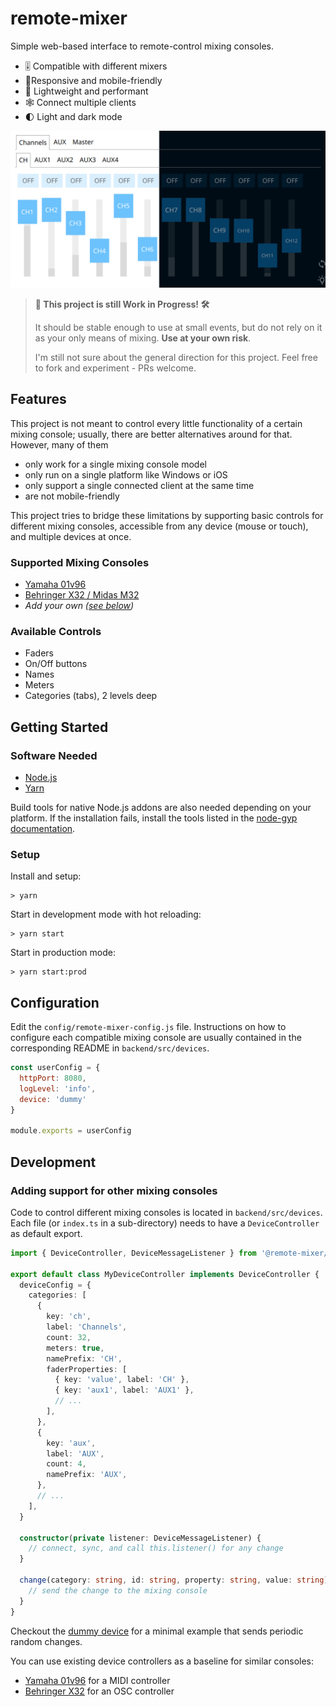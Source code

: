 # remote-mixer

Simple web-based interface to remote-control mixing consoles.

* 🎚 Compatible with different mixers
* 📱Responsive and mobile-friendly
* 🚀 Lightweight and performant
* 🕸️ Connect multiple clients
* 🌓 Light and dark mode

![Screenshot](./assets/screenshot.png)

> **🚧 This project is still Work in Progress! 🛠️**
>
> It should be stable enough to use at small events, but do not rely on it as your only means of mixing. **Use at your own risk**.
>
> I'm still not sure about the general direction for this project.
> Feel free to fork and experiment - PRs welcome.

## Features

This project is not meant to control every little functionality of a certain mixing console; usually, there are better alternatives around for that. However, many of them

* only work for a single mixing console model
* only run on a single platform like Windows or iOS
* only support a single connected client at the same time
* are not mobile-friendly

This project tries to bridge these limitations by supporting basic controls for different mixing consoles, accessible from any device (mouse or touch), and multiple devices at once.

### Supported Mixing Consoles

* [Yamaha 01v96](./backend/src/devices/yamaha-01v96/README.md)
* [Behringer X32 / Midas M32](./backend/src/devices/behringer-x32/README.md)
* *Add your own ([see below](#adding-support-for-other-mixing-consoles))*

### Available Controls

* Faders
* On/Off buttons
* Names
* Meters
* Categories (tabs), 2 levels deep


## Getting Started

### Software Needed

- [Node.js](https://nodejs.org/en/)
- [Yarn](https://yarnpkg.com/lang/en/)

Build tools for native Node.js addons are also needed depending on your platform. If the installation fails, install the tools listed in the [node-gyp documentation](https://github.com/nodejs/node-gyp/blob/master/README.md#installation).

### Setup

Install and setup:

```shellscript
> yarn
```

Start in development mode with hot reloading:

```shellscript
> yarn start
```

Start in production mode:

```shellscript
> yarn start:prod
```

## Configuration

Edit the `config/remote-mixer-config.js` file. Instructions on how to configure each compatible mixing console are usually contained in the corresponding README in `backend/src/devices`.

```js
const userConfig = {
  httpPort: 8080,
  logLevel: 'info',
  device: 'dummy'
}

module.exports = userConfig
```

## Development

### Adding support for other mixing consoles

Code to control different mixing consoles is located in `backend/src/devices`. Each file (or `index.ts` in a sub-directory) needs to have a `DeviceController` as default export.

```ts
import { DeviceController, DeviceMessageListener } from '@remote-mixer/types'

export default class MyDeviceController implements DeviceController {
  deviceConfig = {
    categories: [
      {
        key: 'ch',
        label: 'Channels',
        count: 32,
        meters: true,
        namePrefix: 'CH',
        faderProperties: [
          { key: 'value', label: 'CH' },
          { key: 'aux1', label: 'AUX1' },
          // ...
        ],
      },
      {
        key: 'aux',
        label: 'AUX',
        count: 4,
        namePrefix: 'AUX',
      },
      // ...
    ],
  }

  constructor(private listener: DeviceMessageListener) {
    // connect, sync, and call this.listener() for any change
  }

  change(category: string, id: string, property: string, value: string): void {
    // send the change to the mixing console
  }
}
```

Checkout the [dummy device](./backend/src/devices/dummy.ts) for a minimal example that sends periodic random changes.

You can use existing device controllers as a baseline for similar consoles:

* [Yamaha 01v96](./backend/src/devices/yamaha-01v96/index.ts) for a MIDI controller
* [Behringer X32](./backend/src/devices/behringer-x32/index.ts) for an OSC controller
